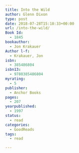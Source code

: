 ```yaml
---
title: Into the Wild
author: Glenn Dixon
type: post
date: 2018-07-28T15:10:33+00:00
url: /into-the-wild/
Book Id:
  - 1845
bookauthor:
  - Jon Krakauer
Author l-f:
  - Krakauer, Jon
isbn:
  - 385486804
isbn13:
  - 9780385486804
myrating:
  - 5
publisher:
  - Anchor Books
pages:
  - 207
yearpublished:
  - 1997
status:
  - read
categories:
  - GoodReads
tags:
  - read

---
```

